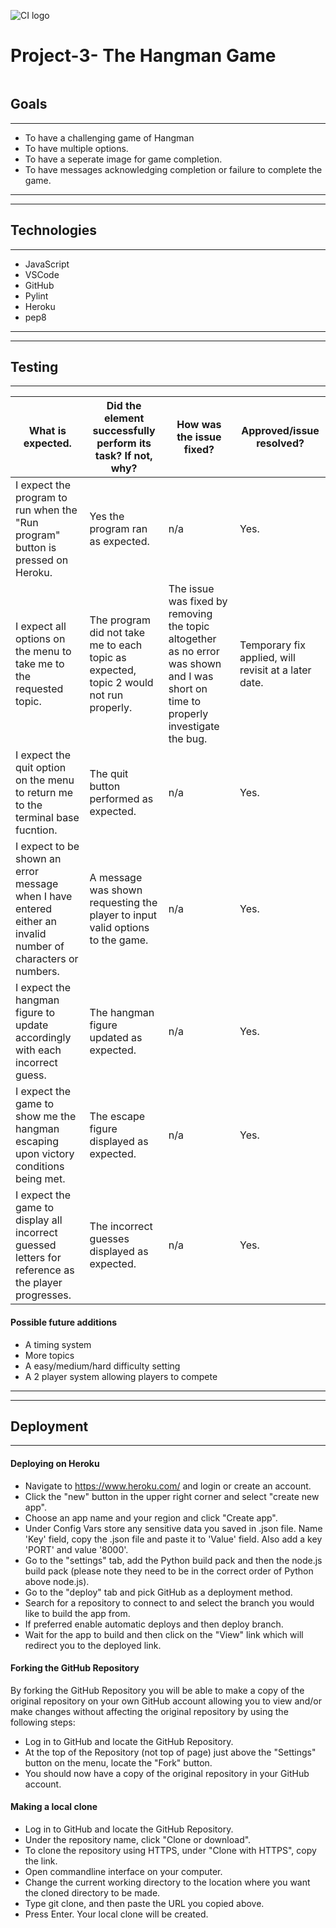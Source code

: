 ![CI logo](https://codeinstitute.s3.amazonaws.com/fullstack/ci_logo_small.png)

# Project-3- The Hangman Game

![]()

## Goals
***

* To have a challenging game of Hangman
* To have multiple options.
* To have a seperate image for game completion.
* To have messages acknowledging completion or failure to complete the game.

---
---

## Technologies
***

* JavaScript
* VSCode
* GitHub
* Pylint
* Heroku
* pep8

---
---

## Testing
***

 | What is expected. | Did the element successfully perform its task? If not, why? | How was the issue fixed? | Approved/issue resolved? |
   |-------------| ------------ | ------------- |------------- |
| I expect the program to run when the "Run program" button is pressed on Heroku. | Yes the program ran as expected. | n/a | Yes. |
|I expect all options on the menu to take me to the requested topic. | The program did not take me to each topic as expected, topic 2 would not run properly. | The issue was fixed by removing the topic altogether as no error was shown and I was short on time to properly investigate the bug. | Temporary fix applied, will revisit at a later date. | No. |
| I expect the quit option on the menu to return me to the terminal base fucntion. | The quit button performed as expected. | n/a | Yes. |
| I expect to be shown an error message when I have entered either an invalid number of characters or numbers. | A message was shown requesting the player to input valid options to the game. | n/a | Yes. |
| I expect the hangman figure to update accordingly with each incorrect guess. | The hangman figure updated as expected. | n/a | Yes. |
| I expect the game to show me the hangman escaping upon victory conditions being met. | The escape figure displayed as expected. | n/a | Yes. |
| I expect the game to display all incorrect guessed letters for reference as the player progresses. | The incorrect guesses displayed as expected. | n/a | Yes. |

#### Possible future additions

* A timing system
* More topics
* A easy/medium/hard difficulty setting
* A 2 player system allowing players to compete
---
---


## Deployment
***

#### Deploying on Heroku

* Navigate to https://www.heroku.com/ and login or create an account.
* Click the "new" button in the upper right corner and select "create new app".
* Choose an app name and your region and click "Create app".
* Under Config Vars store any sensitive data you saved in .json file. Name 'Key' field, copy the .json file and paste it to 'Value' field. Also add a key 'PORT' and value '8000'.
* Go to the "settings" tab, add the Python build pack and then the node.js build pack (please note they need to be in the correct order of Python above node.js).
* Go to the "deploy" tab and pick GitHub as a deployment method.
* Search for a repository to connect to and select the branch you would like to build the app from.
* If preferred enable automatic deploys and then deploy branch.
* Wait for the app to build and then click on the "View" link which will redirect you to the deployed link.

#### Forking the GitHub Repository
By forking the GitHub Repository you will be able to make a copy of the original repository on your own GitHub account allowing you to view and/or make changes without affecting the original repository by using the following steps:

* Log in to GitHub and locate the GitHub Repository.
* At the top of the Repository (not top of page) just above the "Settings" button on the menu, locate the "Fork" button.
* You should now have a copy of the original repository in your GitHub account.

#### Making a local clone
* Log in to GitHub and locate the GitHub Repository.
* Under the repository name, click "Clone or download".
* To clone the repository using HTTPS, under "Clone with HTTPS", copy the link.
* Open commandline interface on your computer.
* Change the current working directory to the location where you want the cloned directory to be made.
* Type git clone, and then paste the URL you copied above.
* Press Enter. Your local clone will be created.
